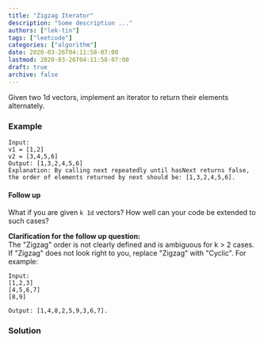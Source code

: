 ```yaml
---
title: "Zigzag Iterator"
description: "Some description ..."
authors: ["lek-tin"]
tags: ["leetcode"]
categories: ["algorithm"]
date: 2020-03-26T04:11:58-07:00
lastmod: 2020-03-26T04:11:58-07:00
draft: true
archive: false
---
```

Given two 1d vectors, implement an iterator to return their elements alternately.

### Example

```
Input:
v1 = [1,2]
v2 = [3,4,5,6] 
Output: [1,3,2,4,5,6]
Explanation: By calling next repeatedly until hasNext returns false, the order of elements returned by next should be: [1,3,2,4,5,6].
```

#### Follow up

What if you are given `k 1d` vectors? How well can your code be extended to such cases?  

**Clarification for the follow up question:**  
The "Zigzag" order is not clearly defined and is ambiguous for k > 2 cases. If "Zigzag" does not look right to you, replace "Zigzag" with "Cyclic". For example:

```
Input:
[1,2,3]
[4,5,6,7]
[8,9]

Output: [1,4,8,2,5,9,3,6,7].
```

### Solution

```python
```
